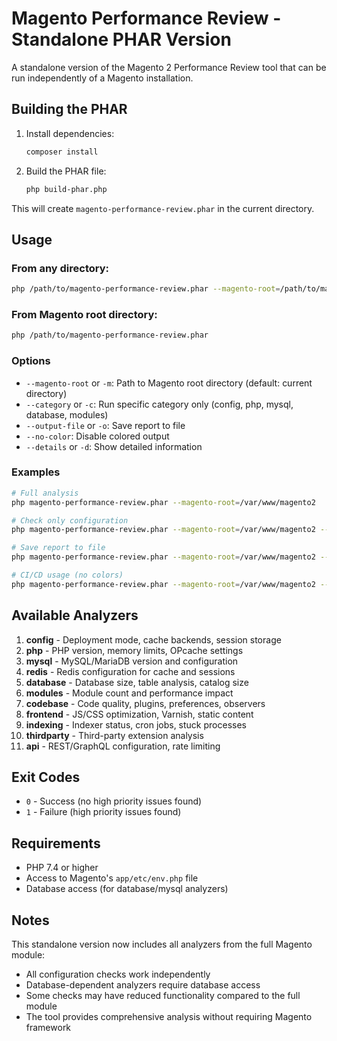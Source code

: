 # Magento Performance Review - Standalone PHAR Version

A standalone version of the Magento 2 Performance Review tool that can be run independently of a Magento installation.

## Building the PHAR

1. Install dependencies:
   ```bash
   composer install
   ```

2. Build the PHAR file:
   ```bash
   php build-phar.php
   ```

This will create `magento-performance-review.phar` in the current directory.

## Usage

### From any directory:
```bash
php /path/to/magento-performance-review.phar --magento-root=/path/to/magento
```

### From Magento root directory:
```bash
php /path/to/magento-performance-review.phar
```

### Options

- `--magento-root` or `-m`: Path to Magento root directory (default: current directory)
- `--category` or `-c`: Run specific category only (config, php, mysql, database, modules)
- `--output-file` or `-o`: Save report to file
- `--no-color`: Disable colored output
- `--details` or `-d`: Show detailed information

### Examples

```bash
# Full analysis
php magento-performance-review.phar --magento-root=/var/www/magento2

# Check only configuration
php magento-performance-review.phar --magento-root=/var/www/magento2 --category=config

# Save report to file
php magento-performance-review.phar --magento-root=/var/www/magento2 --output-file=report.txt

# CI/CD usage (no colors)
php magento-performance-review.phar --magento-root=/var/www/magento2 --no-color
```

## Available Analyzers

1. **config** - Deployment mode, cache backends, session storage
2. **php** - PHP version, memory limits, OPcache settings
3. **mysql** - MySQL/MariaDB version and configuration
4. **redis** - Redis configuration for cache and sessions
5. **database** - Database size, table analysis, catalog size
6. **modules** - Module count and performance impact
7. **codebase** - Code quality, plugins, preferences, observers
8. **frontend** - JS/CSS optimization, Varnish, static content
9. **indexing** - Indexer status, cron jobs, stuck processes
10. **thirdparty** - Third-party extension analysis
11. **api** - REST/GraphQL configuration, rate limiting

## Exit Codes

- `0` - Success (no high priority issues found)
- `1` - Failure (high priority issues found)

## Requirements

- PHP 7.4 or higher
- Access to Magento's `app/etc/env.php` file
- Database access (for database/mysql analyzers)

## Notes

This standalone version now includes all analyzers from the full Magento module:
- All configuration checks work independently
- Database-dependent analyzers require database access
- Some checks may have reduced functionality compared to the full module
- The tool provides comprehensive analysis without requiring Magento framework